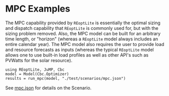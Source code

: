 # MPC Examples
The MPC capability provided by `REoptLite` is essentially the optimal sizing and dispatch capability that `REoptLite` is commonly used for, but with the sizing problem removed. Also, the MPC model can be built for an arbitrary time length, or "horizon" (whereas a `REoptLite` model always includes an entire calendar year). The MPC model also requires the user to provide load and resource forecasts as inputs (whereas the typical `REoptLite` model allows one to use built-in load profiles as well as other API's such as PVWatts for the solar resource).

```@example
using REoptLite, JuMP, Cbc
model = Model(Cbc.Optimizer)
results = run_mpc(model, "./test/scenarios/mpc.json")
```
See [mpc.json](https://github.com/NREL/REoptLite/blob/master/test/scenarios/mpc.json) for details on the Scenario.